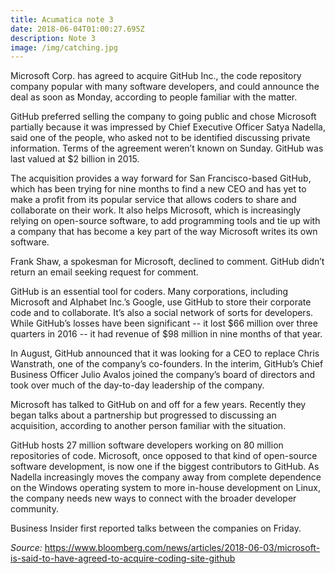 ```yaml
---
title: Acumatica note 3
date: 2018-06-04T01:00:27.695Z
description: Note 3
image: /img/catching.jpg
---
```

Microsoft Corp. has agreed to acquire GitHub Inc., the code repository company popular with many software developers, and could announce the deal as soon as Monday, according to people familiar with the matter.

GitHub preferred selling the company to going public and chose Microsoft partially because it was impressed by Chief Executive Officer Satya Nadella, said one of the people, who asked not to be identified discussing private information. Terms of the agreement weren’t known on Sunday. GitHub was last valued at $2 billion in 2015.

The acquisition provides a way forward for San Francisco-based GitHub, which has been trying for nine months to find a new CEO and has yet to make a profit from its popular service that allows coders to share and collaborate on their work. It also helps Microsoft, which is increasingly relying on open-source software, to add programming tools and tie up with a company that has become a key part of the way Microsoft writes its own software.

Frank Shaw, a spokesman for Microsoft, declined to comment. GitHub didn’t return an email seeking request for comment.

GitHub is an essential tool for coders. Many corporations, including Microsoft and Alphabet Inc.’s Google, use GitHub to store their corporate code and to collaborate. It’s also a social network of sorts for developers. While GitHub’s losses have been significant -- it lost $66 million over three quarters in 2016 -- it had revenue of $98 million in nine months of that year.

In August, GitHub announced that it was looking for a CEO to replace Chris Wanstrath, one of the company’s co-founders. In the interim, GitHub’s Chief Business Officer Julio Avalos joined the company’s board of directors and took over much of the day-to-day leadership of the company.

Microsoft has talked to GitHub on and off for a few years. Recently they began talks about a partnership but progressed to discussing an acquisition, according to another person familiar with the situation.

GitHub hosts 27 million software developers working on 80 million repositories of code. Microsoft, once opposed to that kind of open-source software development, is now one if the biggest contributors to GitHub. As Nadella increasingly moves the company away from complete dependence on the Windows operating system to more in-house development on Linux, the company needs new ways to connect with the broader developer community.

Business Insider first reported talks between the companies on Friday.

_Source:_ https://www.bloomberg.com/news/articles/2018-06-03/microsoft-is-said-to-have-agreed-to-acquire-coding-site-github
